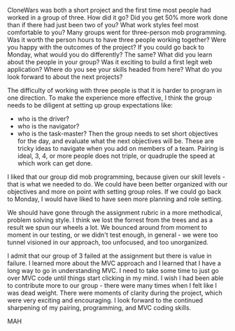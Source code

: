 CloneWars was both a short project and the first time most people had worked in
a group of three. How did it go? Did you get 50% more work done than if there
had just been two of you?
What work styles feel most comfortable to you? Many groups went for three-person
mob programming. Was it worth the person hours to have three people working together?
Were you happy with the outcomes of the project? If you could go back to Monday,
what would you do differently? The same? What did you learn about the people in
your group?
Was it exciting to build a first legit web application? Where do you see your
skills headed from here? What do you look forward to about the next projects?

The difficulty of working with three people is that it is harder to program in
one direction. To make the experience more effective, I think the group needs
to be diligent at setting up group expectations like:
* who is the driver?
* who is the navigator?
* who is the task-master?
Then the group needs to set short objectives for the day, and evaluate what
the next objectives will be. These are tricky ideas to navigate when you add on
members of a team. Pairing is ideal, 3, 4, or more people does not triple, or
quadruple the speed at which work can get done.

I liked that our group did mob programming, because given our skill levels - that
is what we needed to do. We could have been better organized with our
objectives and more on point with setting group roles. If we could go back to
Monday, I would have liked to have seen more planning and role setting.

We should have gone through the assignment rubric in a more methodical, problem
solving style. I think we lost the forrest from the trees and as a result we
spun our wheels a lot. We bounced around from moment to moment in our testing, or
we didn't test enough, in general - we were too tunnel visioned in our approach,
too unfocused, and too unorganized.

I admit that our group of 3 failed at the assignment but there is value in failure.
I learned more about the MVC approach and I learned that I have a long way
to go in understanding MVC. I need to take some time to just go over MVC code until
things start clicking in my mind. I wish I had been able to contribute more to
our group - there were many times when I felt like I was dead weight. There
were moments of clarity during the project, which were very exciting and
encouraging. I look forward to the continued sharpening of my pairing, programming,
and MVC coding skills.

MAH
